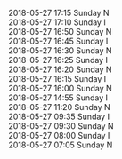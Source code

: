 2018-05-27 17:15 Sunday  N  
2018-05-27 17:10 Sunday  I  
2018-05-27 16:50 Sunday  N  
2018-05-27 16:45 Sunday  I  
2018-05-27 16:30 Sunday  N  
2018-05-27 16:25 Sunday  I  
2018-05-27 16:20 Sunday  N  
2018-05-27 16:15 Sunday  I  
2018-05-27 16:00 Sunday  N  
2018-05-27 14:55 Sunday  I  
2018-05-27 11:20 Sunday  N  
2018-05-27 09:35 Sunday  I  
2018-05-27 09:30 Sunday  N  
2018-05-27 08:00 Sunday  I  
2018-05-27 07:05 Sunday  N  
